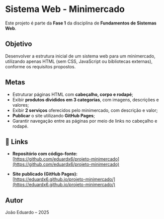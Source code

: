 # Sistema Web - Minimercado

Este projeto é parte da **Fase 1** da disciplina de **Fundamentos de Sistemas Web**.

##  Objetivo

Desenvolver a estrutura inicial de um sistema web para um minimercado, utilizando apenas HTML (sem CSS, JavaScript ou bibliotecas externas), conforme os requisitos propostos.

##  Metas

- Estruturar páginas HTML com **cabeçalho, corpo e rodapé**;
- Exibir **produtos divididos em 3 categorias**, com imagens, descrições e valores;
- Exibir **2 serviços** oferecidos pelo minimercado, com descrição e valor;
- **Publicar** o site utilizando **GitHub Pages**;
- Garantir navegação entre as páginas por meio de links no cabeçalho e rodapé.

## 🔗 Links

- **Repositório com código-fonte:**  
  [https://github.com/eduardx6/projeto-minimercado](https://github.com/eduardx6/projeto-minimercado)

- **Site publicado (GitHub Pages):**  
  [https://eduardx6.github.io/projeto-minimercado/](https://eduardx6.github.io/projeto-minimercado/)

##  Autor

João Eduardo – 2025
